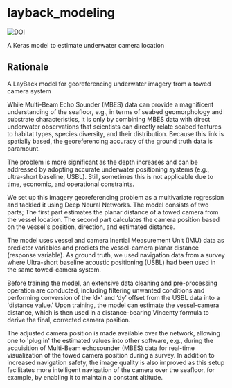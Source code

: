 # layback_modeling

[![DOI](https://zenodo.org/badge/624992193.svg)](https://zenodo.org/badge/latestdoi/624992193)

A Keras model to estimate underwater camera location

## Rationale
A LayBack model for georeferencing underwater imagery from a towed camera system

While Multi-Beam Echo Sounder (MBES) data can provide a magnificent understanding of the seafloor, e.g., in terms of seabed geomorphology and substrate characteristics, it is only by combining MBES data with direct underwater observations that scientists can directly relate seabed features to habitat types, species diversity, and their distribution. Because this link is spatially based, the georeferencing accuracy of the ground truth data is paramount.

The problem is more significant as the depth increases and can be addressed by adopting accurate underwater positioning systems (e.g., ultra-short baseline, USBL). Still, sometimes this is not applicable due to time, economic, and operational constraints.

We set up this imagery georeferencing problem as a multivariate regression and tackled it using Deep Neural Networks. The model consists of two parts; The first part estimates the planar distance of a towed camera from the vessel location. The second part calculates the camera position based on the vessel's position, direction, and estimated distance. 

The model uses vessel and camera Inertial Measurement Unit (IMU) data as predictor variables and predicts the vessel-camera planar distance (response variable). As ground truth, we used navigation data from a survey where Ultra-short baseline acoustic positioning (USBL) had been used in the same towed-camera system.

Before training the model, an extensive data cleaning and pre-processing operation are conducted, including filtering unwanted conditions and performing conversion of the ‘dx’ and ‘dy’ offset from the USBL data into a 'distance value.' Upon training, the model can estimate the vessel-camera distance, which is then used in a distance-bearing Vincenty formula to derive the final, corrected camera position.

The adjusted camera position is made available over the network, allowing one to 'plug in' the estimated values into other software, e.g., during the acquisition of Multi-Beam echosounder  (MBES) data for real-time visualization of the towed camera position during a survey. In addition to increased navigation safety, the image quality is also improved as this setup facilitates more intelligent navigation of the camera over the seafloor, for example, by enabling it to maintain a constant altitude.

